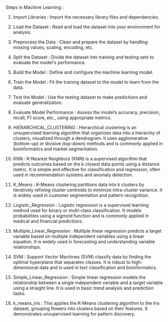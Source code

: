 Steps in Machine Learning :


1. Import Libraries : 
Import the necessary library files and dependencies.
2. Load the Dataset : 
Read and load the dataset into your environment for analysis.
3. Preprocess the Data : 
Clean and prepare the dataset by handling missing values, scaling, encoding, etc.
4. Split the Dataset : 
Divide the dataset into training and testing sets to evaluate the model's performance.
5. Build the Model : 
Define and configure the machine learning model.
6. Train the Model : 
Fit the training dataset to the model to learn from the data.
7. Test the Model : 
Use the testing dataset to make predictions and evaluate generalization.
8. Evaluate Model Performance : 
Assess the model’s accuracy, precision, recall, F1 score, etc., using appropriate metrics.


1. HIERARCHICAL_CLUSTERING : 
Hierarchical clustering is an unsupervised learning algorithm that organizes data into a hierarchy of clusters, visualized through a dendrogram. It uses agglomerative (bottom-up) or divisive (top-down) methods and is commonly applied in bioinformatics and market segmentation.

2. KNN : 
K-Nearest Neighbors (KNN) is a supervised algorithm that predicts outcomes based on the k closest data points using a distance metric. It is simple and effective for classification and regression, often used in recommendation systems and anomaly detection.

3. K_Means : 
K-Means clustering partitions data into k clusters by iteratively refining cluster centroids to minimize intra-cluster variance. It is widely used in customer segmentation and pattern recognition.

4. Logistic_Regression : 
Logistic regression is a supervised learning method used for binary or multi-class classification. It models probabilities using a sigmoid function and is commonly applied in medical and financial predictions.

5. Multiple_Linear_Regression : 
Multiple linear regression predicts a target variable based on multiple independent variables using a linear equation. It is widely used in forecasting and understanding variable relationships.

6. SVM : 
Support Vector Machines (SVM) classify data by finding the optimal hyperplane that separates classes. It is robust to high-dimensional data and is used in text classification and bioinformatics.

7. Simple_Linear_Regression : 
Simple linear regression models the relationship between a single independent variable and a target variable using a straight line. It is used in basic trend analysis and prediction tasks.

8. k_means_iris : 
This applies the K-Means clustering algorithm to the Iris dataset, grouping flowers into clusters based on their features. It demonstrates unsupervised learning for pattern discovery.
